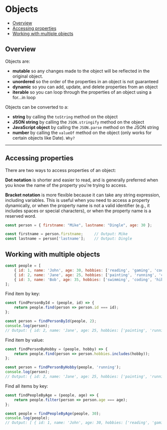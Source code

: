 # Objects
<!-- TOC -->

- [Overview](#overview)
- [Accessing properties](#accessing-properties)
- [Working with multiple objects](#working-with-multiple-objects)

<!-- /TOC -->


<a id="markdown-overview" name="overview"></a>

## Overview

Objects are:

- **mutable** so any changes made to the object will be reflected in the original object.
- **unordered** so the order of the properties in an object is not guaranteed
- **dynamic** so you can add, update, and delete properties from an object
- **iterable** so you can loop through the properties of an object using a for...in loop

<!--
- extensible so you can add new properties to an object at runtime
- pass by reference so when you pass an object to a function you are passing a reference to the object and not the object itself
- compared by reference so when you compare two objects you are comparing their references and not their values
- copied by reference so when you copy an object you are copying its reference and not the object itself
- stored by reference so when you store an object in a variable you are storing a reference to the object and not the object itself
- accessed by reference so when you access a property of an object you are accessing it by reference and not by value -->

Objects can be converted to a:

- **string** by calling the `toString` method on the object
- **JSON string** by calling the `JSON.stringify` method on the object
- **JavaScript object** by calling the `JSON.parse` method on the JSON string
- **number** by calling the `valueOf` method on the object (only works for certain objects like Date). `Why?`

---

<a id="markdown-accessing-properties" name="accessing-properties"></a>

## Accessing properties

There are two ways to access properties of an object:

**Dot notation** is shorter and easier to read, and is generally preferred when you know
the name of the property you're trying to access.

**Bracket notation** is more flexible because it can take any string expression,
including variables. This is useful when you need to access a property dynamically, or
when the property name is not a valid identifier (e.g., it includes spaces or special
characters), or when the property name is a reserved word.

```js
const person = { firstname: "Mike", lastname: "Dingle", age: 30 };

const firstname = person.firstname;     // Output: Mike
const lastname = person['lastname'];    // Output: Dingle
```
<a id="markdown-working-with-multiple-objects" name="working-with-multiple-objects"></a>

## Working with multiple objects

```js
const people = [
    { id: 1, name: 'John', age: 30, hobbies: ['reading', 'gaming', 'coding'] },
    { id: 2, name: 'Jane', age: 25, hobbies: ['painting', 'running', 'cooking'] },
    { id: 3, name: 'Bob', age: 35, hobbies: ['swimming', 'coding', 'hiking'] }
];
```

Find item by key:

```js
const findPersonById = (people, id) => {
    return people.find(person => person.id === id);
};

const person = findPersonById(people, 2);
console.log(person); 
// Output: { id: 2, name: 'Jane', age: 25, hobbies: ['painting', 'running', 'cooking'] }
```

Find item by value:

```js
const findPersonByHobby = (people, hobby) => {
    return people.find(person => person.hobbies.includes(hobby));
};

const person = findPersonByHobby(people, 'running');
console.log(person); 
// Output: { id: 2, name: 'Jane', age: 25, hobbies: ['painting', 'running', 'cooking'] }
```

Find all items by key:

```js
const findPeopleByAge = (people, age) => {
    return people.filter(person => person.age === age);
};

const people = findPeopleByAge(people, 30);
console.log(people); 
// Output: [ { id: 1, name: 'John', age: 30, hobbies: ['reading', 'gaming', 'coding'] } ]
```



